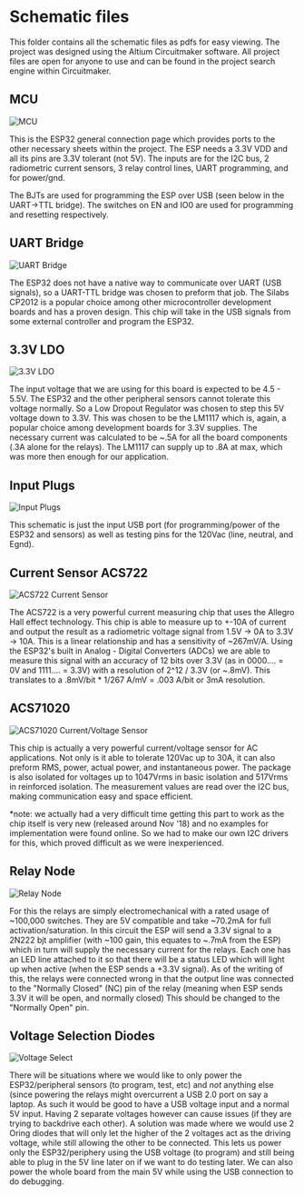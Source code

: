#	Schematic files
This folder contains all the schematic files as pdfs for easy viewing. The project
was designed using the Altium Circuitmaker software. All project files are open 
for anyone to use and can be found in the project search engine within Circuitmaker. 
##	MCU
![MCU](https://github.com/Jbruslind/ECE341_Blue-1-/blob/master/Readme_images/MCU.png)

This is the ESP32 general connection page which provides ports to the other 
necessary sheets within the project. The ESP needs a 3.3V VDD and all its pins
are 3.3V tolerant (not 5V). The inputs are for the I2C bus, 2 radiometric current sensors, 
3 relay control lines, UART programming, and for power/gnd.

The BJTs are used for programming the ESP over USB (seen below in the UART->TTL bridge).
The switches on EN and IO0 are used for programming and resetting respectively.

##	UART Bridge
![UART Bridge](https://github.com/Jbruslind/ECE341_Blue-1-/blob/master/Readme_images/UART_Bridge.png)
 
 The ESP32 does not have a native way to communicate over UART (USB signals), so a UART-TTL bridge
 was chosen to preform that job. The Silabs CP2012 is a popular choice among other microcontroller
 development boards and has a proven design. This chip will take in the USB signals from some external
 controller and program the ESP32. 
 
 ##	3.3V LDO
 
 ![3.3V LDO](https://github.com/Jbruslind/ECE341_Blue-1-/blob/master/Readme_images/3_3_LDO.png)
 
 The input voltage that we are using for this board is expected to be 4.5 - 5.5V. The ESP32 and 
 the other peripheral sensors cannot tolerate this voltage normally. So a Low Dropout Regulator
 was chosen to step this 5V voltage down to 3.3V. This was chosen to be the LM1117 which is, again,
 a popular choice among development boards for 3.3V supplies. The necessary current was calculated
 to be ~.5A for all the board components (.3A alone for the relays). The LM1117 can supply up to .8A
 at max, which was more then enough for our application. 
 
 ##	Input Plugs
 
 ![Input Plugs](https://github.com/Jbruslind/ECE341_Blue-1-/blob/master/Readme_images/Input_Plugs.png)
 
 This schematic is just the input USB port (for programming/power of the ESP32 and sensors)
 as well as testing pins for the 120Vac (line, neutral, and Egnd). 
 
 ## Current Sensor ACS722
 
 ![ACS722 Current Sensor](https://github.com/Jbruslind/ECE341_Blue-1-/blob/master/Readme_images/Current_Sensor_722.png)
 
 The ACS722 is a very powerful current measuring chip that uses the Allegro Hall effect technology. This 
 chip is able to measure up to +-10A of current and output the result as a radiometric voltage signal
from 1.5V -> 0A to 3.3V -> 10A. This is a linear relationship and has a sensitivity of ~267mV/A. 
Using the ESP32's built in Analog - Digital Converters (ADCs) we are able to measure this signal 
with an accuracy of 12 bits over 3.3V (as in 0000.... = 0V and 1111.... = 3.3V) with a resolution
of 2^12 / 3.3V (or ~.8mV). This translates to a  .8mV/bit * 1/267 A/mV = .003 A/bit or 3mA resolution.

## ACS71020 

![ACS71020 Current/Voltage Sensor](https://github.com/Jbruslind/ECE341_Blue-1-/blob/master/Readme_images/ACS710202_Current_Sense.png)

This chip is actually a very powerful current/voltage sensor for AC applications. Not only is it able to tolerate 120Vac up to
30A, it can also preform RMS, power, actual power, and instantaneous power. The package is also isolated
for voltages up to 1047Vrms in basic isolation and 517Vrms in reinforced isolation. The measurement values
are read over the I2C bus, making communication easy and space efficient. 

*note: we actually had a very difficult time getting this part to work as the chip itself is very new
(released around Nov '18) and no examples for implementation were found online. So we had to make our 
own I2C drivers for this, which proved difficult as we were inexperienced. 

## Relay Node

![Relay Node](https://github.com/Jbruslind/ECE341_Blue-1-/blob/master/Readme_images/Relay_node.png)

For this the relays are simply electromechanical with a rated usage of ~100,000 switches. They are 
5V compatible and take ~70.2mA for full activation/saturation. In this circuit the ESP will send a 
3.3V signal to a 2N222 bjt amplifier (with ~100 gain, this equates to ~.7mA from the ESP) which in
turn will supply the necessary current for the relays. Each one has an LED line attached to it so that
there will be a status LED which will light up when active (when the ESP sends a +3.3V signal). As of 
the writing of this, the relays were connected wrong in that the output line was connected to the 
"Normally Closed" (NC) pin of the relay (meaning when ESP sends 3.3V it will be open, and normally closed)
This should be changed to the "Normally Open" pin. 

## Voltage Selection Diodes

![Voltage Select](https://github.com/Jbruslind/ECE341_Blue-1-/blob/master/Readme_images/Voltage_Selector_Diode.png)

There will be situations where we would like to only power the ESP32/peripheral sensors (to program, test, etc) and *not* 
anything else (since powering the relays might overcurrent a USB 2.0 port on say a laptop. As such it would be good to have 
a USB voltage input and a normal 5V input. Having 2 separate voltages however can cause issues (if they are trying to 
backdrive each other). A solution was made where we would use 2 Oring diodes that will only let the higher of the 2 
voltages act as the driving voltage, while still allowing the other to be connected. This lets us power only the 
ESP32/periphery using the USB voltage (to program) and still being able to plug in the 5V line later on if we want to 
do testing later. We can also power the whole board from the main 5V while using the USB connection 
to do debugging. 

 

